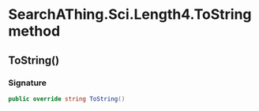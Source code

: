 # SearchAThing.Sci.Length4.ToString method
## ToString()
### Signature
```csharp
public override string ToString()
```
